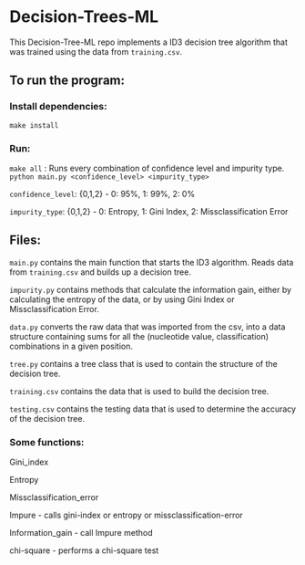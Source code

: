 # Decision-Trees-ML

This Decision-Tree-ML repo implements a ID3 decision tree algorithm that was trained using the data from `training.csv`. 

## To run the program:

### Install dependencies:
`make install`

### Run:

`make all` : Runs every combination of confidence level and impurity type.
`python main.py <confidence_level> <impurity_type>`

`confidence_level`: {0,1,2} - 0: 95%, 1: 99%, 2: 0%

`impurity_type`: {0,1,2} - 0: Entropy, 1: Gini Index, 2: Missclassification Error

## Files:

`main.py` contains the main function that starts the ID3 algorithm. Reads data from `training.csv` and builds up a decision tree.

`impurity.py` contains methods that calculate the information gain, either by calculating the entropy of the data, or by using Gini Index or Missclassification Error.

`data.py` converts the raw data that was imported from the csv, into a data structure containing sums for all the (nucleotide value, classification) combinations in a given position.

`tree.py` contains a tree class that is used to contain the structure of the decision tree.

`training.csv` contains the data that is used to build the decision tree.

`testing.csv` contains the testing data that is used to determine the accuracy of the decision tree.



### Some functions:

Gini_index 

Entropy

Missclassification_error

Impure - calls gini-index or entropy or missclassification-error

Information_gain - call Impure method

chi-square - performs a chi-square test

